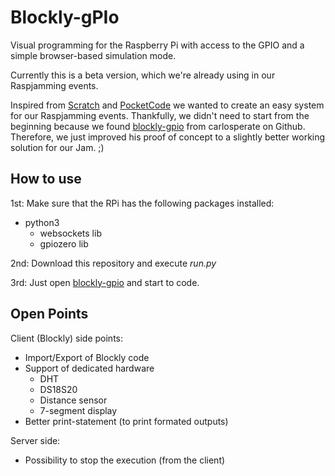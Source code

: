 # Blockly-gPIo
Visual programming for the Raspberry Pi with access to the GPIO and a simple browser-based simulation mode.

Currently this is a beta version, which we're already using in our Raspjamming events.

Inspired from [Scratch](https://scratch.mit.edu/) and [PocketCode](https://www.catrobat.org/intro/) we wanted 
to create an easy system for our Raspjamming events. Thankfully, we didn't need to start from the beginning because 
we found [blockly-gpio](https://github.com/carlosperate/Blockly-gPIo) from carlosperate on Github. Therefore, we 
just improved his proof of concept to a slightly better working solution for our Jam. ;)</p>

## How to use
1st: Make sure that the RPi has the following packages installed:
* python3
  * websockets lib
  * gpiozero lib

2nd: Download this repository and execute *run.py*

3rd: Just open [blockly-gpio](https://grazercomputerclub.github.io/Blockly-gPIo/) and start to code.

## Open Points
Client (Blockly) side points:
* Import/Export of Blockly code
* Support of dedicated hardware
  * DHT
  * DS18S20
  * Distance sensor
  * 7-segment display
* Better print-statement (to print formated outputs)

Server side:
* Possibility to stop the execution (from the client)
